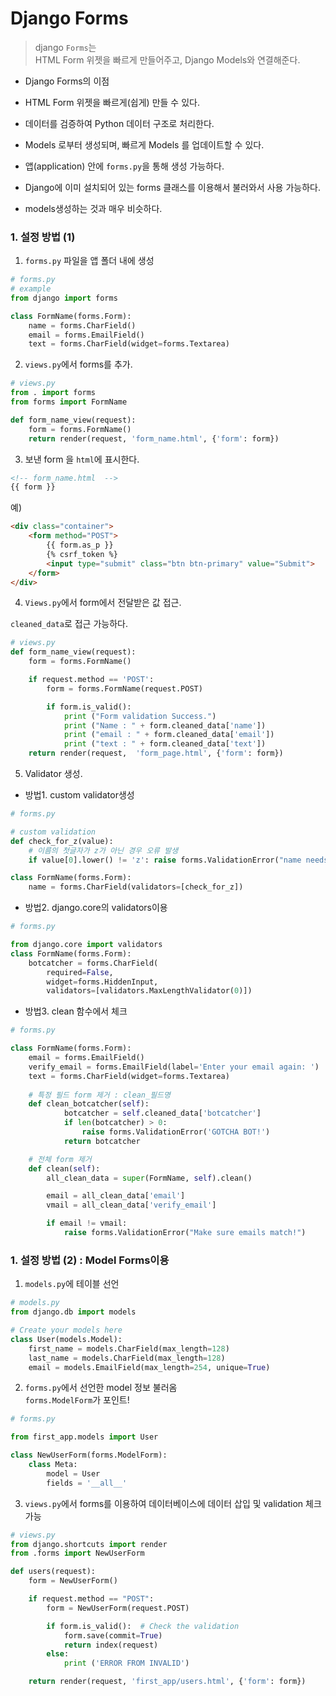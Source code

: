 # Django Forms

> django `Forms`는 <br/>
> HTML Form 위젯을 빠르게 만들어주고, Django Models와 연결해준다.<br/>

- Django Forms의 이점
 - HTML Form 위젯을 빠르게(쉽게) 만들 수 있다.
 - 데이터를 검증하여 Python 데이터 구조로 처리한다.
 - Models 로부터 생성되며, 빠르게 Models 를 업데이트할 수 있다.

- 앱(application) 안에 `forms.py`을 통해 생성 가능하다.
- Django에 이미 설치되어 있는 forms 클래스를 이용해서 불러와서 사용 가능하다.
- models생성하는 것과 매우 비슷하다.


### 1. 설정 방법 (1)

1. `forms.py` 파일을 앱 폴더 내에 생성
```python
# forms.py
# example 
from django import forms

class FormName(forms.Form):
    name = forms.CharField()
    email = forms.EmailField()
    text = forms.CharField(widget=forms.Textarea)
```
2. `views.py`에서 forms를 추가.
```python
# views.py
from . import forms
from forms import FormName

def form_name_view(request):
    form = forms.FormName()
    return render(request, 'form_name.html', {'form': form})
```

3. 보낸 form 을 `html`에 표시한다.
```html
<!-- form_name.html  -->
{{ form }}
```

예)
```html
<div class="container">
    <form method="POST">
        {{ form.as_p }}
        {% csrf_token %}
        <input type="submit" class="btn btn-primary" value="Submit">
    </form>
</div>
```

4. `Views.py`에서 form에서 전달받은 값 접근.

`cleaned_data`로 접근 가능하다.
```python
# views.py
def form_name_view(request):
    form = forms.FormName()

    if request.method == 'POST':
        form = forms.FormName(request.POST)

        if form.is_valid():
            print ("Form validation Success.")
            print ("Name : " + form.cleaned_data['name'])
            print ("email : " + form.cleaned_data['email'])
            print ("text : " + form.cleaned_data['text'])
    return render(request,  'form_page.html', {'form': form})
```

5. Validator 생성.

- 방법1. custom validator생성
```python
# forms.py

# custom validation
def check_for_z(value):
    # 이름의 첫글자가 z가 아닌 경우 오류 발생
    if value[0].lower() != 'z': raise forms.ValidationError("name needs to start with Z")

class FormName(forms.Form):
    name = forms.CharField(validators=[check_for_z])
```

- 방법2. django.core의 validators이용
```python
# forms.py

from django.core import validators
class FormName(forms.Form):
    botcatcher = forms.CharField(
        required=False, 
        widget=forms.HiddenInput, 
        validators=[validators.MaxLengthValidator(0)])
```

- 방법3. clean 함수에서 체크
```python
# forms.py

class FormName(forms.Form): 
    email = forms.EmailField()
    verify_email = forms.EmailField(label='Enter your email again: ')
    text = forms.CharField(widget=forms.Textarea)
    
    # 특정 필드 form 제거 : clean_필드명 
    def clean_botcatcher(self):
            botcatcher = self.cleaned_data['botcatcher']
            if len(botcatcher) > 0:
                raise forms.ValidationError('GOTCHA BOT!')
            return botcatcher

    # 전체 form 제거
    def clean(self):
        all_clean_data = super(FormName, self).clean() 

        email = all_clean_data['email']
        vmail = all_clean_data['verify_email']

        if email != vmail:
            raise forms.ValidationError("Make sure emails match!")
```

### 1. 설정 방법 (2) : Model Forms이용

1. `models.py`에 테이블 선언
```python
# models.py
from django.db import models

# Create your models here
class User(models.Model):
    first_name = models.CharField(max_length=128)
    last_name = models.CharField(max_length=128)
    email = models.EmailField(max_length=254, unique=True)
```


2. `forms.py`에서 선언한 model 정보 불러옴<br/>
`forms.ModelForm`가 포인트!
```python
# forms.py

from first_app.models import User

class NewUserForm(forms.ModelForm):
    class Meta:
        model = User
        fields = '__all__'
```


3. `views.py`에서 forms를 이용하여 데이터베이스에 데이터 삽입 및 validation 체크 가능
```python
# views.py
from django.shortcuts import render
from .forms import NewUserForm

def users(request):
    form = NewUserForm()

    if request.method == "POST":
        form = NewUserForm(request.POST)

        if form.is_valid():  # Check the validation
            form.save(commit=True)
            return index(request)
        else:
            print ('ERROR FROM INVALID')

    return render(request, 'first_app/users.html', {'form': form})
```

